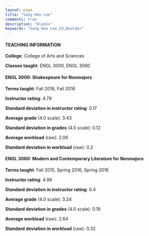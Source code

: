 ```yaml
---
layout: page
title: "Sang Hee Lee" 
comments: true
description: "blanks"
keywords: "Sang Hee Lee,CU,Boulder"
---
```

<head>
<script src="https://ajax.googleapis.com/ajax/libs/jquery/2.1.3/jquery.min.js"></script>
<script src="https://dl.dropboxusercontent.com/s/pc42nxpaw1ea4o9/highcharts.js?dl=0"></script>
<!-- <script src="../assets/js/highcharts.js"></script> -->
<style type="text/css">@font-face {
	font-family: "Bebas Neue";
	src: url(https://www.filehosting.org/file/details/544349/BebasNeue Regular.otf) format("opentype");
	}
	h1.Bebas { 
		font-family: "Bebas Neue", Verdana, Tahoma;
	}
</style>
</head>
	   
#### TEACHING INFORMATION

**College**: College of Arts and Sciences

**Classes taught**: ENGL 3000, ENGL 3060

#### ENGL 3000: Shakespeare for Nonmajors

**Terms taught**: Fall 2016, Fall 2016

**Instructor rating**: 4.79

**Standard deviation in instructor rating**: 0.17

**Average grade** (4.0 scale): 3.43

**Standard deviation in grades** (4.0 scale): 0.12

**Average workload** (raw): 2.06

**Standard deviation in workload** (raw): 0.2

#### ENGL 3060: Modern and Contemporary Literature for Nonmajors

**Terms taught**: Fall 2015, Spring 2016, Spring 2016

**Instructor rating**: 4.98

**Standard deviation in instructor rating**: 0.4

**Average grade** (4.0 scale): 3.24

**Standard deviation in grades** (4.0 scale): 0.19

**Average workload** (raw): 2.64

**Standard deviation in workload** (raw): 0.32

